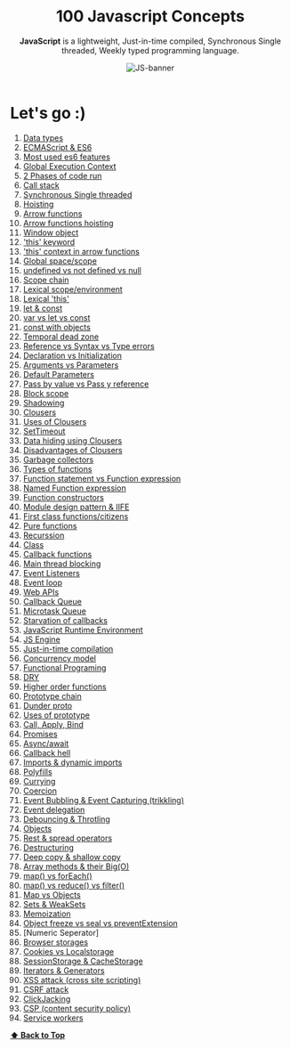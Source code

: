 <div align="center">
  <h1>100 Javascript Concepts</h1>
  
  <p><b>JavaScript</b> is a lightweight, Just-in-time compiled, Synchronous Single threaded, Weekly typed programming language.</p>
  
  <img src="https://miro.medium.com/max/3200/1*i8-u-V8LTTbQwTeUwLI_BQ.gif" alt="JS-banner">
</div>

<br>

# Let's go :)

1. [Data types](#1-data-types)
2. [ECMAScript & ES6](#2-ECMAScript-&-ES6)
3. [Most used es6 features]()
4. [Global Execution Context](#3-Global-Execution-Context)
5. [2 Phases of code run](#4-2-Phases-of-code-run)
6. [Call stack](#5-Call-stack)
7. [Synchronous Single threaded]()
8. [Hoisting]()
9. [Arrow functions]()
10. [Arrow functions hoisting]()
11. [Window object]()
12. ['this' keyword]()
13. ['this' context in arrow functions]()
14. [Global space/scope]()
15. [undefined vs not defined vs null]()
16. [Scope chain]()
17. [Lexical scope/environment]()
18. [Lexical 'this']()
19. [let & const]()
20. [var vs let vs const]()
21. [const with objects]()
22. [Temporal dead zone]()
23. [Reference vs Syntax vs Type errors]()
24. [Declaration vs Initialization]()
25. [Arguments vs Parameters]()
26. [Default Parameters]()
27. [Pass by value vs Pass y reference]()
28. [Block scope]()
29. [Shadowing]()
30. [Clousers]()
31. [Uses of Clousers]()
32. [SetTimeout]()
33. [Data hiding using Clousers]()
34. [Disadvantages of Clousers]()
35. [Garbage collectors]()
36. [Types of functions]()
37. [Function statement vs Function expression]()
38. [Named Function expression]()
39. [Function constructors]()
40. [Module design pattern & IIFE]()
41. [First class functions/citizens]()
42. [Pure functions]()
43. [Recurssion]()
44. [Class]()
45. [Callback functions]()
46. [Main thread blocking]()
47. [Event Listeners]()
48. [Event loop]()
49. [Web APIs]()
50. [Callback Queue]()
51. [Microtask Queue]()
52. [Starvation of callbacks]()
53. [JavaScript Runtime Environment]()
54. [JS Engine]()
55. [Just-in-time compilation]()
56. [Concurrency model]()
57. [Functional Programing]()
58. [DRY]()
59. [Higher order functions]()
60. [Prototype chain]()
61. [Dunder proto]()
62. [Uses of prototype]()
63. [Call, Apply, Bind]()
64. [Promises]()
65. [Async/await]()
66. [Callback hell]()
67. [Imports & dynamic imports]()
68. [Polyfills]()
69. [Currying]()
70. [Coercion]()
71. [Event Bubbling & Event Capturing (trikkling)]()
72. [Event delegation]()
73. [Debouncing & Throtling]()
74. [Objects]()
75. [Rest & spread operators]()
76. [Destructuring]()
77. [Deep copy & shallow copy]()
78. [Array methods & their Big(O)]()
79. [map() vs forEach()]()
80. [map() vs reduce() vs filter()]()
81. [Map vs Objects]()
82. [Sets & WeakSets]()
83. [Memoization]()
84. [Object freeze vs seal vs preventExtension]()
85. [Numeric Seperator]
86. [Browser storages]()
87. [Cookies vs Localstorage]()
88. [SessionStorage & CacheStorage]()
89. [Iterators & Generators]()
90. [XSS attack (cross site scripting)]()
91. [CSRF attack]()
92. [ClickJacking]()
93. [CSP (content security policy)]()
94. [Service workers]()


**[⬆ Back to Top](#let's-go-:)**




<!-- 
### 1. Data types
### 2. ECMAScript & ES6
### 3. Global Execution Context
### 4. 2 Phases of code run
### 5. Call stack -->
